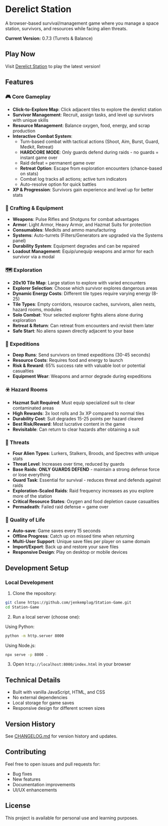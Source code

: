﻿# Derelict Station

A browser-based survival/management game where you manage a space station, survivors, and resources while facing alien threats.

**Current Version:** 0.7.3 (Turrets & Balance)

##  Play Now

Visit [Derelict Station](https://jenkemplug.github.io/Station-Game/) to play the latest version!

##  Features

### 🎮 Core Gameplay
- **Click-to-Explore Map**: Click adjacent tiles to explore the derelict station
- **Survivor Management**: Recruit, assign tasks, and level up survivors with unique skills
- **Resource Management**: Balance oxygen, food, energy, and scrap production
- **Interactive Combat System**: 
  - Turn-based combat with tactical actions (Shoot, Aim, Burst, Guard, Medkit, Retreat)
  - **HARDCORE MODE**: Only guards defend during raids - no guards = instant game over
  - Raid defeat = permanent game over
  - **Retreat Option**: Escape from exploration encounters (chance-based on stats)
  - Combat log tracks all actions; active turn indicators
  - Auto-resolve option for quick battles
- **XP & Progression**: Survivors gain experience and level up for better stats

### 🔧 Crafting & Equipment
- **Weapons**: Pulse Rifles and Shotguns for combat advantages
- **Armor**: Light Armor, Heavy Armor, and Hazmat Suits for protection
- **Consumables**: Medkits and ammo manufacturing
- **Systems**: Auto-turrets (Filters/Generators are upgraded via the Systems panel)
- **Durability System**: Equipment degrades and can be repaired
- **Loadout Management**: Equip/unequip weapons and armor for each survivor via a modal

### 🗺️ Exploration
- **20x10 Tile Map**: Large station to explore with varied encounters
- **Explorer Selection**: Choose which survivor explores dangerous areas
- **Dynamic Energy Costs**: Different tile types require varying energy (8-25)
- **Tile Types**: Empty corridors, resource caches, survivors, alien nests, hazard rooms, modules
- **Solo Combat**: Your selected explorer fights aliens alone during exploration
- **Retreat & Return**: Can retreat from encounters and revisit them later
- **Safe Start**: No aliens spawn directly adjacent to your base

### 🚀 Expeditions
- **Deep Runs**: Send survivors on timed expeditions (30-45 seconds)
- **Resource Costs**: Requires food and energy to launch
- **Risk & Reward**: 65% success rate with valuable loot or potential casualties
- **Equipment Wear**: Weapons and armor degrade during expeditions

### ☣️ Hazard Rooms
- **Hazmat Suit Required**: Must equip specialized suit to clear contaminated areas
- **High Rewards**: 3x loot rolls and 3x XP compared to normal tiles
- **Durability Cost**: Suit degrades 15-25 points per hazard cleared
- **Best Risk/Reward**: Most lucrative content in the game
- **Revisitable**: Can return to clear hazards after obtaining a suit

### 👾 Threats
- **Four Alien Types**: Lurkers, Stalkers, Broods, and Spectres with unique stats
- **Threat Level**: Increases over time, reduced by guards
- **Base Raids**: **ONLY GUARDS DEFEND** - maintain a strong defense force or lose everything
- **Guard Task**: Essential for survival - reduces threat and defends against raids
- **Exploration-Scaled Raids**: Raid frequency increases as you explore more of the station
- **Critical Resource States**: Oxygen and food depletion cause casualties
- **Permadeath**: Failed raid defense = game over

### 💾 Quality of Life
- **Auto-save**: Game saves every 15 seconds
- **Offline Progress**: Catch up on missed time when returning
- **Multi-User Support**: Unique save files per player on same domain
- **Import/Export**: Back up and restore your save files
- **Responsive Design**: Play on desktop or mobile devices

##  Development Setup

### Local Development

1. Clone the repository:
```bash
git clone https://github.com/jenkemplug/Station-Game.git
cd Station-Game
```

2. Run a local server (choose one):

Using Python:
```bash
python -m http.server 8000
```

Using Node.js:
```bash
npx serve -p 8000 .
```

3. Open `http://localhost:8000/index.html` in your browser

##  Technical Details

- Built with vanilla JavaScript, HTML, and CSS
- No external dependencies
- Local storage for game saves
- Responsive design for different screen sizes

##  Version History

See [CHANGELOG.md](CHANGELOG.md) for version history and updates.

##  Contributing

Feel free to open issues and pull requests for:
- Bug fixes
- New features
- Documentation improvements
- UI/UX enhancements

##  License

This project is available for personal use and learning purposes.